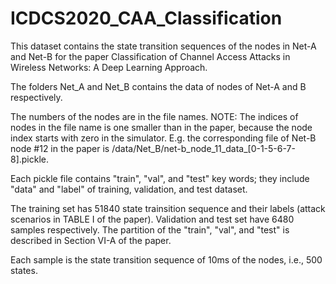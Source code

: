 # ICDCS2020_CAA_Classification

This dataset contains the state transition sequences of the nodes in Net-A and Net-B for the paper Classification of Channel Access Attacks in Wireless Networks: A Deep Learning Approach.

The folders Net_A and Net_B contains the data of nodes of Net-A and B respectively.

The numbers of the nodes are in the file names. 
NOTE: The indices of nodes in the file name is one smaller than in the paper, because the node index starts with zero in the simulator. E.g. the corresponding file of Net-B node #12 in the paper is /data/Net_B/net-b_node_11_data_[0-1-5-6-7-8].pickle. 

Each pickle file contains "train", "val", and "test" key words; they include "data" and "label" of training, validation, and test dataset.

The training set has 51840 state trainsition sequence and their labels (attack scenarios in TABLE I of the paper). Validation and test set have 6480 samples respectively. The partition of the "train", "val", and "test" is described in Section VI-A of the paper.

Each sample is the state transition sequence of 10ms of the nodes, i.e., 500 states.
